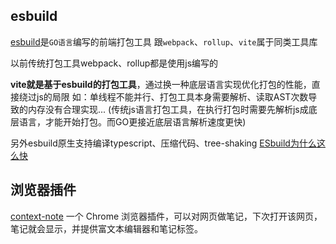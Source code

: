 ## esbuild
[esbuild](https://esbuild.docschina.org/)是`GO语言`编写的前端打包工具
跟`webpack`、`rollup`、`vite`属于同类工具库

以前传统打包工具webpack、rollup都是使用js编写的

**vite就是基于esbuild的打包工具**，通过换一种底层语言实现优化打包的性能，直接绕过js的局限
如：单线程不能并行、打包工具本身需要解析、读取AST次数导致的内存没有合理实现...
(传统js语言打包工具，在执行打包时需要先解析js成底层语言，才能开始打包。而GO更接近底层语言解析速度更快)

另外esbuild原生支持编译typescript、压缩代码、tree-shaking
[ESbuild为什么这么快](https://zhuanlan.zhihu.com/p/379164359)

## 浏览器插件
[context-note](https://github.com/betterRunner/context-note)
一个 Chrome 浏览器插件，可以对网页做笔记，下次打开该网页，笔记就会显示，并提供富文本编辑器和笔记标签。
